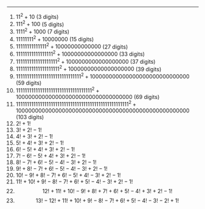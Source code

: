 ***
1. $11^2 + 10$  (3 digits)
2. $111^2 + 100$  (5 digits)
3. $1111^2 + 1000$  (7 digits)
4. $11111111^2 + 10000000$  (15 digits)
5. $11111111111111^2 + 10000000000000$  (27 digits)
6. $11111111111111111^2 + 10000000000000000$  (33 digits)
7. $1111111111111111111^2 + 1000000000000000000$ (37 digits)
8. $11111111111111111111^2 + 10000000000000000000$ (39 digits)
9. $111111111111111111111111111111^2 + 100000000000000000000000000000$ (59 digits)
10. $11111111111111111111111111111111111^2 + 10000000000000000000000000000000000$ (69 digits)
11. $1111111111111111111111111111111111111111111111111111^2 + 1000000000000000000000000000000000000000000000000000$ (103 digits)
12. $2!+1!$
13. $3!+2!-1!$
14. $4!+3!+2!-1!$
15. $5!+4!+3!+2!-1!$
16. $6!-5!+4!+3!+2!-1!$
17. $7!-6!-5!+4!+3!+2!-1!$
18. $8!-7!+6!-5!-4!-3!+2!-1!$
19. $9!+8!-7!+6!-5!-4!-3!+2!-1!$
20. $10!-9!+8!-7!+6!-5!+4!-3!+2!-1!$
21. $11!+10!+9!-8!-7!+6!+5!-4!-3!+2!-1!$
22. $$12!+11!+10!-9!+8!+7!+6!+5!-4!+3!+2!-1!$$ 
23. $${13!-12!+11!+10!+9!-8!-7!+6!+5!-4!-3!-2!+1!}$$


<html lang="en">
<head>
<meta http-equiv="content-type" content="text/html; charset=utf-8">
<script type="text/javascript" charset="utf-8" src="
https://cdn.mathjax.org/mathjax/latest/MathJax.js?config=TeX-AMS-MML_HTMLorMML,
https://vincenttam.github.io/javascripts/MathJaxLocal.js"></script>
</head>
